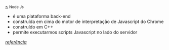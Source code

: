 ### 

<sub>[:arrow_upper_left:](readme.md) Node Js<sub>
- é uma plataforma back-end
- construída em cima do motor de interpretação de Javascript do Chrome
- construído em C++
- permite executarmos scripts Javascript no lado do servidor

[*referência*](https://blog.rocketseat.com.br/nodejs-vale-a-pena-vantagens/)